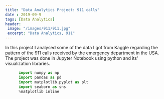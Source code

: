 ```yaml
---
title: "Data Analytics Project: 911 calls"
date : 2019-09-9
tags: [Data Analytics]
header:
 image: "/images/911/911.jpg"
 excerpt: "Data Analytics, 911"
---
```

 In this project I analysed some of the data I got from Kaggle regarding the pattern of the 911 calls received by the emergency department in the USA.
 The project was done in Jupyter Notebook using python and its' visualization libraries.


 ```python
       import numpy as np
       import pandas as pd
       import matplotlib.pyplot as plt
       import seaborn as sns
       %matplotlib inline

  ```

